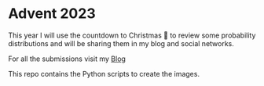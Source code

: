 # Advent 2023

This year I will use the countdown to Christmas 🎄 to review some probability distributions and will be sharing them in my blog and social networks.

For all the submissions visit my [Blog](https://quantgirl.blog/advent-calendar-2023/) 

This repo contains the Python scripts to create the images.
